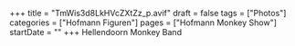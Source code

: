 +++
title = "TmWis3d8LkHVcZXtZz_p.avif"
draft = false
tags = ["Photos"]
categories = ["Hofmann Figuren"]
pages = ["Hofmann Monkey Show"]
startDate = ""
+++
Hellendoorn Monkey Band
